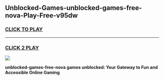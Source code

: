 
## Unblocked-Games-unblocked-games-free-nova-Play-Free-v95dw
<h3>
<a href="https://premium76.site?title=unblocked-games-free-nova&ref=23A">CLICK TO PLAY</a></h3>
<hr>

<h3>
<a href="https://premium76.site?title=unblocked-games-free-nova&ref=23A">CLICK 2 PLAY</a>
  
</h3>

<a href="https://premium76.site?title=unblocked-games-free-nova&ref=23A"><img src="https://clearcache.store/games.png"></a>


**unblocked-games-free-nova games unblocked: Your Gateway to Fun and Accessible Online Gaming**
